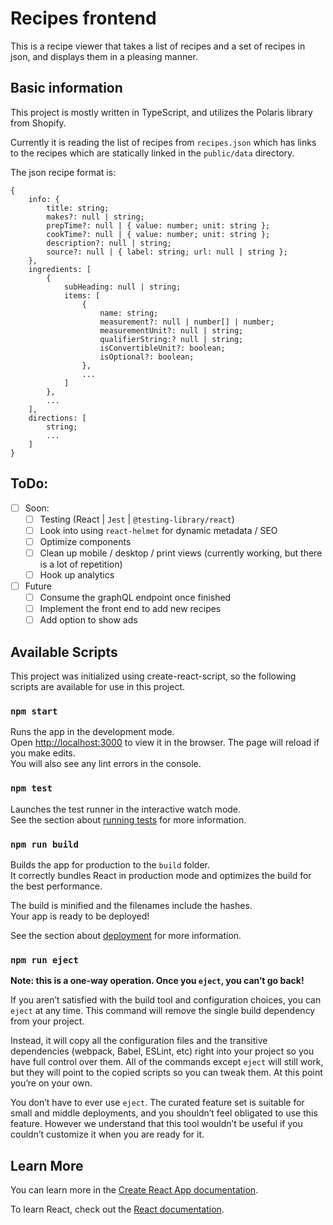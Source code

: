 # Recipes frontend

This is a recipe viewer that takes a list of recipes and a set of recipes in json, and displays them in a pleasing manner.

## Basic information

This project is mostly written in TypeScript, and utilizes the Polaris library from Shopify.

Currently it is reading the list of recipes from `recipes.json` which has links to the recipes which are statically linked in the `public/data` directory.

The json recipe format is:

```
{
    info: {
        title: string;
        makes?: null | string;
        prepTime?: null | { value: number; unit: string };
        cookTime?: null | { value: number; unit: string };
        description?: null | string;
        source?: null | { label: string; url: null | string };
    },
    ingredients: [
        {
            subHeading: null | string;
            items: [
                {
                    name: string;
                    measurement?: null | number[] | number;
                    measurementUnit?: null | string;
                    qualifierString:? null | string;
                    isConvertibleUnit?: boolean;
                    isOptional?: boolean;
                },
                ...
            ]
        },
        ...
    ],
    directions: [
        string;
        ...
    ]
}
```

## ToDo:

- [ ] Soon:
  - [ ] Testing (React | `Jest` | `@testing-library/react`)
  - [ ] Look into using `react-helmet` for dynamic metadata / SEO
  - [ ] Optimize components
  - [ ] Clean up mobile / desktop / print views (currently working, but there is a lot of repetition)
  - [ ] Hook up analytics
- [ ] Future
  - [ ] Consume the graphQL endpoint once finished
  - [ ] Implement the front end to add new recipes
  - [ ] Add option to show ads

## Available Scripts

This project was initialized using create-react-script, so the following scripts are available for use in this project.

### `npm start`

Runs the app in the development mode.\
Open [http://localhost:3000](http://localhost:3000) to view it in the browser.
The page will reload if you make edits.\
You will also see any lint errors in the console.

### `npm test`

Launches the test runner in the interactive watch mode.\
See the section about [running tests](https://facebook.github.io/create-react-app/docs/running-tests) for more information.

### `npm run build`

Builds the app for production to the `build` folder.\
It correctly bundles React in production mode and optimizes the build for the best performance.

The build is minified and the filenames include the hashes.\
Your app is ready to be deployed!

See the section about [deployment](https://facebook.github.io/create-react-app/docs/deployment) for more information.

### `npm run eject`

**Note: this is a one-way operation. Once you `eject`, you can’t go back!**

If you aren’t satisfied with the build tool and configuration choices, you can `eject` at any time. This command will remove the single build dependency from your project.

Instead, it will copy all the configuration files and the transitive dependencies (webpack, Babel, ESLint, etc) right into your project so you have full control over them. All of the commands except `eject` will still work, but they will point to the copied scripts so you can tweak them. At this point you’re on your own.

You don’t have to ever use `eject`. The curated feature set is suitable for small and middle deployments, and you shouldn’t feel obligated to use this feature. However we understand that this tool wouldn’t be useful if you couldn’t customize it when you are ready for it.

## Learn More

You can learn more in the [Create React App documentation](https://facebook.github.io/create-react-app/docs/getting-started).

To learn React, check out the [React documentation](https://reactjs.org/).
